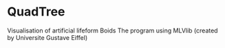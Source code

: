 # QuadTree
Visualisation of artificial lifeform Boids
The program using MLVlib (created by Universite Gustave Eiffel)
